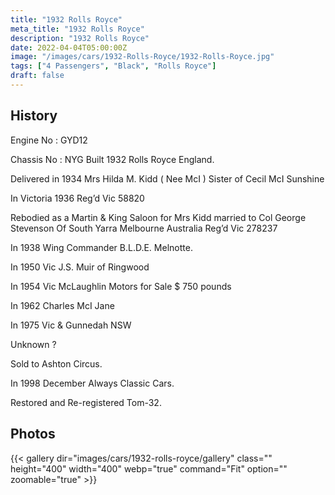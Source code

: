 ```yaml
---
title: "1932 Rolls Royce"
meta_title: "1932 Rolls Royce"
description: "1932 Rolls Royce"
date: 2022-04-04T05:00:00Z
image: "/images/cars/1932-Rolls-Royce/1932-Rolls-Royce.jpg"
tags: ["4 Passengers", "Black", "Rolls Royce"]
draft: false
---
```

## History
Engine  No : GYD12 

Chassis No : NYG Built 1932 Rolls Royce England. 

Delivered in 1934 Mrs Hilda M. Kidd ( Nee McI ) Sister of Cecil McI  Sunshine  

In Victoria 1936 Reg’d Vic 58820 

Rebodied as a Martin & King Saloon for Mrs Kidd married to Col George Stevenson Of South Yarra Melbourne Australia Reg’d Vic 278237 

In 1938 Wing Commander B.L.D.E. Melnotte. 

In 1950 Vic J.S. Muir of Ringwood  

In 1954 Vic McLaughlin Motors for Sale $ 750 pounds  

In 1962 Charles McI Jane  

In 1975 Vic & Gunnedah NSW 

Unknown ? 

Sold to Ashton Circus. 

In 1998 December Always Classic Cars. 

Restored and Re-registered Tom-32. 
## Photos
{{< gallery dir="images/cars/1932-rolls-royce/gallery" class="" height="400" width="400" webp="true" command="Fit" option="" zoomable="true" >}}
